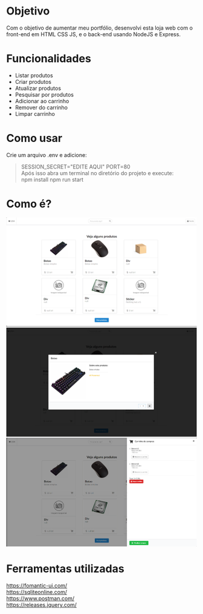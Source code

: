 # Objetivo
Com o objetivo de aumentar meu portfólio, desenvolvi esta loja web com o front-end em HTML CSS JS, e o back-end usando NodeJS e Express.  
  
# Funcionalidades
- Listar produtos
- Criar produtos
- Atualizar produtos
- Pesquisar por produtos
- Adicionar ao carrinho
- Remover do carrinho
- Limpar carrinho

# Como usar
Crie um arquivo .env e adicione:  
> SESSION_SECRET="EDITE AQUI"
> PORT=80   
Após isso abra um terminal no diretório do projeto e execute:  
> npm install 
> npm run start 
   
# Como é?  
![home](https://github.com/daguerpedro/loja/blob/master/preview/home.png)  
![product](https://github.com/daguerpedro/loja/blob/master/preview/product.png)  
![cart](https://github.com/daguerpedro/loja/blob/master/preview/cart.png)  
  
# Ferramentas utilizadas
https://fomantic-ui.com/  
https://sqliteonline.com/  
https://www.postman.com/  
https://releases.jquery.com/  
